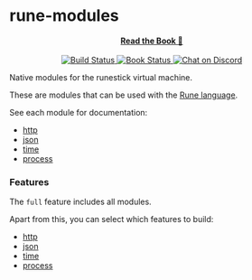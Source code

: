 # rune-modules

<div align="center">
<a href="https://rune-rs.github.io/rune/">
    <b>Read the Book 📖</b>
</a>
</div>

<br>

<div align="center">
<a href="https://github.com/rune-rs/rune/actions">
    <img alt="Build Status" src="https://github.com/rune-rs/rune/workflows/Build/badge.svg">
</a>

<a href="https://github.com/rune-rs/rune/actions">
    <img alt="Book Status" src="https://github.com/rune-rs/rune/workflows/Book/badge.svg">
</a>

<a href="https://discord.gg/v5AeNkT">
    <img alt="Chat on Discord" src="https://img.shields.io/discord/558644981137670144.svg?logo=discord&style=flat-square">
</a>
</div>

Native modules for the runestick virtual machine.

These are modules that can be used with the [Rune language].

[Rune Language]: https://github.com/rune-rs/rune

See each module for documentation:
* [http](https://docs.rs/rune-modules/rune_modules/http/)
* [json](https://docs.rs/rune-modules/rune_modules/json/)
* [time](https://docs.rs/rune-modules/rune_modules/time/)
* [process](https://docs.rs/rune-modules/rune_modules/process/)

### Features
The `full` feature includes all modules.

Apart from this, you can select which features to build:

* [http](https://docs.rs/rune-modules/rune_modules/http/)
* [json](https://docs.rs/rune-modules/rune_modules/json/)
* [time](https://docs.rs/rune-modules/rune_modules/time/)
* [process](https://docs.rs/rune-modules/rune_modules/process/)
